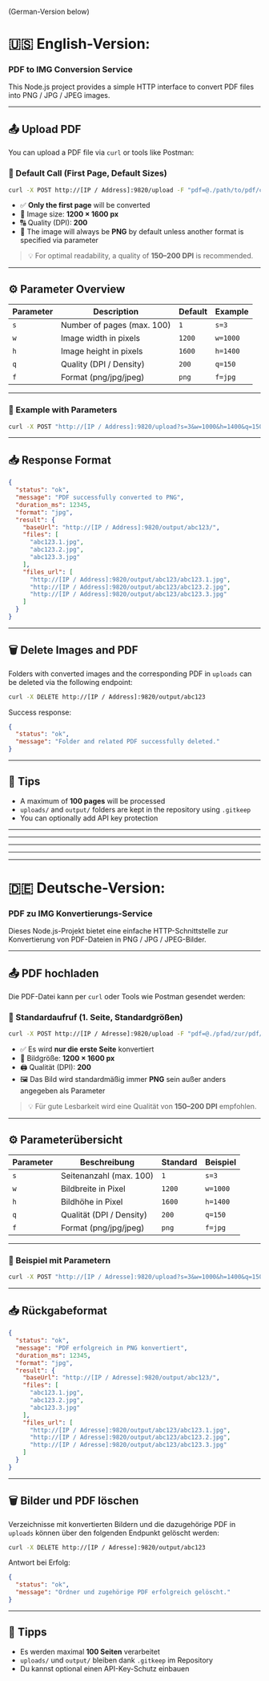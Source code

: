 (German-Version below)
# 🇺🇸 English-Version:
### PDF to IMG Conversion Service

This Node.js project provides a simple HTTP interface to convert PDF files into PNG / JPG / JPEG images.

---

## 📤 Upload PDF

You can upload a PDF file via `curl` or tools like Postman:

### 🔁 Default Call (First Page, Default Sizes)

```bash
curl -X POST http://[IP / Address]:9820/upload -F "pdf=@./path/to/pdf/complete.pdf"
```

- ✅ **Only the first page** will be converted
- 📐 Image size: **1200 × 1600 px**
- 🔠 Quality (DPI): **200**
- 🎼 The image will always be **PNG** by default unless another format is specified via parameter

> 💡 For optimal readability, a quality of **150–200 DPI** is recommended.

---

## ⚙️ Parameter Overview

| Parameter | Description                | Default | Example  |
| --------- | -------------------------- | ------- | -------- |
| `s`       | Number of pages (max. 100) | `1`     | `s=3`    |
| `w`       | Image width in pixels      | `1200`  | `w=1000` |
| `h`       | Image height in pixels     | `1600`  | `h=1400` |
| `q`       | Quality (DPI / Density)    | `200`   | `q=150`  |
| `f`       | Format (png/jpg/jpeg)      | `png`   | `f=jpg`  |

---

### 📌 Example with Parameters

```bash
curl -X POST "http://[IP / Address]:9820/upload?s=3&w=1000&h=1400&q=150&f=jpg" -F "pdf=@./path/to/pdf/complete.pdf"
```

---

## 📥 Response Format

```json
{
  "status": "ok",
  "message": "PDF successfully converted to PNG",
  "duration_ms": 12345,
  "format": "jpg",
  "result": {
    "baseUrl": "http://[IP / Address]:9820/output/abc123/",
    "files": [
      "abc123.1.jpg",
      "abc123.2.jpg",
      "abc123.3.jpg"
    ],
    "files_url": [
      "http://[IP / Address]:9820/output/abc123/abc123.1.jpg",
      "http://[IP / Address]:9820/output/abc123/abc123.2.jpg",
      "http://[IP / Address]:9820/output/abc123/abc123.3.jpg"
    ]
  }
}
```

---

## 🗑️ Delete Images and PDF

Folders with converted images and the corresponding PDF in `uploads` can be deleted via the following endpoint:

```bash
curl -X DELETE http://[IP / Address]:9820/output/abc123
```

Success response:

```json
{
  "status": "ok",
  "message": "Folder and related PDF successfully deleted."
}
```

---

## 🔐 Tips

- A maximum of **100 pages** will be processed
- `uploads/` and `output/` folders are kept in the repository using `.gitkeep`
- You can optionally add API key protection


---
---
---
---
---


# 🇩🇪 Deutsche-Version:
### PDF zu IMG Konvertierungs-Service

Dieses Node.js-Projekt bietet eine einfache HTTP-Schnittstelle zur Konvertierung von PDF-Dateien in PNG / JPG / JPEG-Bilder.

---

## 📤 PDF hochladen

Die PDF-Datei kann per `curl` oder Tools wie Postman gesendet werden:

### 🔁 Standardaufruf (1. Seite, Standardgrößen)

```bash
curl -X POST http://[IP / Adresse]:9820/upload -F "pdf=@./pfad/zur/pdf/complete.pdf"
```

- ✅ Es wird **nur die erste Seite** konvertiert
- 📐 Bildgröße: **1200 × 1600 px**
- 🖨️ Qualität (DPI): **200**
- 🖼️ Das Bild wird standardmäßig immer **PNG** sein außer anders angegeben als Parameter

> 💡 Für gute Lesbarkeit wird eine Qualität von **150–200 DPI** empfohlen.

---

## ⚙️ Parameterübersicht

| Parameter | Beschreibung               | Standard | Beispiel     |
|-----------|----------------------------|----------|--------------|
| `s`       | Seitenanzahl (max. 100)    | `1`      | `s=3`        |
| `w`       | Bildbreite in Pixel        | `1200`   | `w=1000`     |
| `h`       | Bildhöhe in Pixel          | `1600`   | `h=1400`     |
| `q`       | Qualität (DPI / Density)   | `200`    | `q=150`      |
| `f`       | Format   (png/jpg/jpeg)    | `png`    | `f=jpg`      |

---

### 📌 Beispiel mit Parametern

```bash
curl -X POST "http://[IP / Adresse]:9820/upload?s=3&w=1000&h=1400&q=150&f=jpg" -F "pdf=@./pfad/zur/pdf/complete.pdf"
```

---

## 📥 Rückgabeformat

```json
{
  "status": "ok",
  "message": "PDF erfolgreich in PNG konvertiert",
  "duration_ms": 12345,
  "format": "jpg",
  "result": {
    "baseUrl": "http://[IP / Adresse]:9820/output/abc123/",
    "files": [
      "abc123.1.jpg",
      "abc123.2.jpg",
      "abc123.3.jpg"
    ],
    "files_url": [
      "http://[IP / Adresse]:9820/output/abc123/abc123.1.jpg",
      "http://[IP / Adresse]:9820/output/abc123/abc123.2.jpg",
      "http://[IP / Adresse]:9820/output/abc123/abc123.3.jpg"
    ]
  }
}
```

---

## 🗑️ Bilder und PDF löschen

Verzeichnisse mit konvertierten Bildern und die dazugehörige PDF in `uploads` können über den folgenden Endpunkt gelöscht werden:

```bash
curl -X DELETE http://[IP / Adresse]:9820/output/abc123
```

Antwort bei Erfolg:

```json
{
  "status": "ok",
  "message": "Ordner und zugehörige PDF erfolgreich gelöscht."
}
```

---

## 🔐 Tipps

- Es werden maximal **100 Seiten** verarbeitet
- `uploads/` und `output/` bleiben dank `.gitkeep` im Repository
- Du kannst optional einen API-Key-Schutz einbauen
